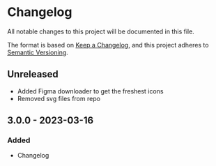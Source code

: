 # Changelog

All notable changes to this project will be documented in this file.

The format is based on [Keep a Changelog](https://keepachangelog.com/en/1.0.0/),
and this project adheres to [Semantic Versioning](https://semver.org/spec/v2.0.0.html).

## Unreleased
- Added Figma downloader to get the freshest icons
- Removed svg files from repo

## 3.0.0 - 2023-03-16
### Added
- Changelog

